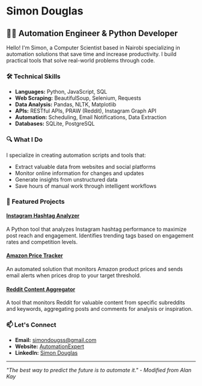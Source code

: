 # Simon Douglas

## 👨‍💻 Automation Engineer & Python Developer

Hello! I'm Simon, a Computer Scientist based in Nairobi specializing in automation solutions that save time and increase productivity. I build practical tools that solve real-world problems through code.

### 🛠️ Technical Skills

- **Languages:** Python, JavaScript, SQL
- **Web Scraping:** BeautifulSoup, Selenium, Requests
- **Data Analysis:** Pandas, NLTK, Matplotlib
- **APIs:** RESTful APIs, PRAW (Reddit), Instagram Graph API
- **Automation:** Scheduling, Email Notifications, Data Extraction
- **Databases:** SQLite, PostgreSQL

### 🔍 What I Do

I specialize in creating automation scripts and tools that:
- Extract valuable data from websites and social platforms
- Monitor online information for changes and updates
- Generate insights from unstructured data
- Save hours of manual work through intelligent workflows

### 🚀 Featured Projects

#### [Instagram Hashtag Analyzer](https://github.com/SimonDouglas-bit/instagram-hashtag-analyzer)
A Python tool that analyzes Instagram hashtag performance to maximize post reach and engagement. Identifies trending tags based on engagement rates and competition levels.

#### [Amazon Price Tracker](https://github.com/SimonDouglas-bit/amazon-price-tracker)
An automated solution that monitors Amazon product prices and sends email alerts when prices drop to your target threshold.

#### [Reddit Content Aggregator](https://github.com/SimonDouglas-bit/reddit-content-aggregator)
A tool that monitors Reddit for valuable content from specific subreddits and keywords, aggregating posts and comments for analysis or inspiration.

### 📫 Let's Connect

- **Email:** [simondougss@gmail.com](mailto:simondougss@gmail.com)
- **Website:** [AutomationExpert](https://automation-expert.netlify.app/)
- **LinkedIn:** [Simon Douglas](https://linkedin.com/in/simondouglasw)

---

*"The best way to predict the future is to automate it." - Modified from Alan Kay*
